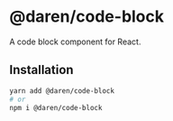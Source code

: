 # @daren/code-block

A code block component for React.

## Installation

```sh
yarn add @daren/code-block
# or
npm i @daren/code-block
```